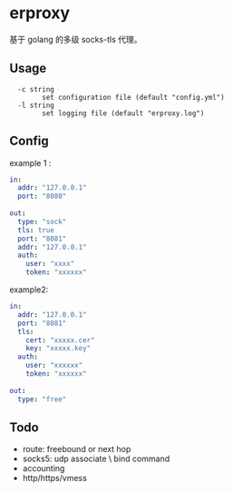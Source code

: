 # erproxy

基于 golang 的多级 socks-tls 代理。

## Usage

```
  -c string
        set configuration file (default "config.yml")
  -l string
        set logging file (default "erproxy.log")
```

## Config

example 1 :

``` yaml
in:
  addr: "127.0.0.1"
  port: "8080"
  
out:
  type: "sock"
  tls: true
  port: "8081"
  addr: "127.0.0.1"
  auth:
    user: "xxxx"
    token: "xxxxxx"
```

example2:

``` yaml
in:
  addr: "127.0.0.1"
  port: "8081"
  tls:
    cert: "xxxxx.cer"
    key: "xxxxx.key"
  auth:
    user: "xxxxxx"
    token: "xxxxxx"
  
out:
  type: "free"
```

## Todo

* route: freebound or next hop
* socks5: udp associate \ bind command
* accounting
* http/https/vmess